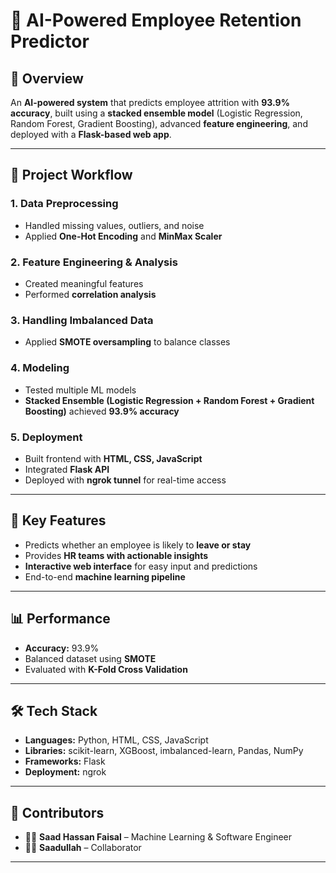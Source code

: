 # 🤖 AI-Powered Employee Retention Predictor

## 🚀 Overview
An **AI-powered system** that predicts employee attrition with **93.9% accuracy**, built using a **stacked ensemble model** (Logistic Regression, Random Forest, Gradient Boosting), advanced **feature engineering**, and deployed with a **Flask-based web app**.

---

## 📂 Project Workflow

### 1. Data Preprocessing
- Handled missing values, outliers, and noise  
- Applied **One-Hot Encoding** and **MinMax Scaler**

### 2. Feature Engineering & Analysis
- Created meaningful features  
- Performed **correlation analysis**

### 3. Handling Imbalanced Data
- Applied **SMOTE oversampling** to balance classes  

### 4. Modeling
- Tested multiple ML models  
- **Stacked Ensemble (Logistic Regression + Random Forest + Gradient Boosting)** achieved **93.9% accuracy**

### 5. Deployment
- Built frontend with **HTML, CSS, JavaScript**  
- Integrated **Flask API**  
- Deployed with **ngrok tunnel** for real-time access  

---

## 🎯 Key Features
- Predicts whether an employee is likely to **leave or stay**  
- Provides **HR teams with actionable insights**  
- **Interactive web interface** for easy input and predictions  
- End-to-end **machine learning pipeline**  

---

## 📊 Performance
- **Accuracy:** 93.9%  
- Balanced dataset using **SMOTE**  
- Evaluated with **K-Fold Cross Validation**  

---

## 🛠️ Tech Stack
- **Languages:** Python, HTML, CSS, JavaScript  
- **Libraries:** scikit-learn, XGBoost, imbalanced-learn, Pandas, NumPy  
- **Frameworks:** Flask  
- **Deployment:** ngrok  

---

## 🤝 Contributors
- 👨‍💻 **Saad Hassan Faisal** – Machine Learning & Software Engineer  
- 👨‍💻 **Saadullah** – Collaborator  

---
